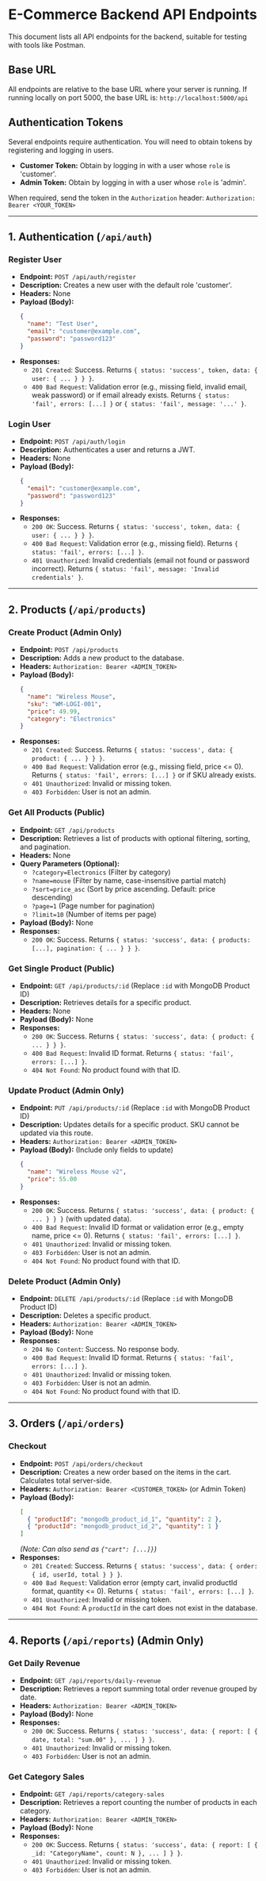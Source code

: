 # E-Commerce Backend API Endpoints 

This document lists all API endpoints for the backend, suitable for testing with tools like Postman. 

## Base URL

All endpoints are relative to the base URL where your server is running. If running locally on port 5000, the base URL is: `http://localhost:5000/api`

## Authentication Tokens

Several endpoints require authentication. You will need to obtain tokens by registering and logging in users.

* **Customer Token:** Obtain by logging in with a user whose `role` is 'customer'.
* **Admin Token:** Obtain by logging in with a user whose `role` is 'admin'.

When required, send the token in the `Authorization` header:
`Authorization: Bearer <YOUR_TOKEN>`

---

## 1. Authentication (`/api/auth`)

### Register User

* **Endpoint:** `POST /api/auth/register`
* **Description:** Creates a new user with the default role 'customer'.
* **Headers:** None
* **Payload (Body):**
    ```json
    {
      "name": "Test User",
      "email": "customer@example.com",
      "password": "password123"
    }
    ```
* **Responses:**
    * `201 Created`: Success. Returns `{ status: 'success', token, data: { user: { ... } } }`.
    * `400 Bad Request`: Validation error (e.g., missing field, invalid email, weak password) or if email already exists. Returns `{ status: 'fail', errors: [...] }` or `{ status: 'fail', message: '...' }`.

### Login User

* **Endpoint:** `POST /api/auth/login`
* **Description:** Authenticates a user and returns a JWT.
* **Headers:** None
* **Payload (Body):**
    ```json
    {
      "email": "customer@example.com",
      "password": "password123"
    }
    ```
* **Responses:**
    * `200 OK`: Success. Returns `{ status: 'success', token, data: { user: { ... } } }`.
    * `400 Bad Request`: Validation error (e.g., missing field). Returns `{ status: 'fail', errors: [...] }`.
    * `401 Unauthorized`: Invalid credentials (email not found or password incorrect). Returns `{ status: 'fail', message: 'Invalid credentials' }`.

---

## 2. Products (`/api/products`)

### Create Product (Admin Only)

* **Endpoint:** `POST /api/products`
* **Description:** Adds a new product to the database.
* **Headers:** `Authorization: Bearer <ADMIN_TOKEN>`
* **Payload (Body):**
    ```json
    {
      "name": "Wireless Mouse",
      "sku": "WM-LOGI-001",
      "price": 49.99,
      "category": "Electronics"
    }
    ```
* **Responses:**
    * `201 Created`: Success. Returns `{ status: 'success', data: { product: { ... } } }`.
    * `400 Bad Request`: Validation error (e.g., missing field, price <= 0). Returns `{ status: 'fail', errors: [...] }` or if SKU already exists.
    * `401 Unauthorized`: Invalid or missing token.
    * `403 Forbidden`: User is not an admin.

### Get All Products (Public)

* **Endpoint:** `GET /api/products`
* **Description:** Retrieves a list of products with optional filtering, sorting, and pagination.
* **Headers:** None
* **Query Parameters (Optional):**
    * `?category=Electronics` (Filter by category)
    * `?name=mouse` (Filter by name, case-insensitive partial match)
    * `?sort=price_asc` (Sort by price ascending. Default: price descending)
    * `?page=1` (Page number for pagination)
    * `?limit=10` (Number of items per page)
* **Payload (Body):** None
* **Responses:**
    * `200 OK`: Success. Returns `{ status: 'success', data: { products: [...], pagination: { ... } } }`.

### Get Single Product (Public)

* **Endpoint:** `GET /api/products/:id` (Replace `:id` with MongoDB Product ID)
* **Description:** Retrieves details for a specific product.
* **Headers:** None
* **Payload (Body):** None
* **Responses:**
    * `200 OK`: Success. Returns `{ status: 'success', data: { product: { ... } } }`.
    * `400 Bad Request`: Invalid ID format. Returns `{ status: 'fail', errors: [...] }`.
    * `404 Not Found`: No product found with that ID.

### Update Product (Admin Only)

* **Endpoint:** `PUT /api/products/:id` (Replace `:id` with MongoDB Product ID)
* **Description:** Updates details for a specific product. SKU cannot be updated via this route.
* **Headers:** `Authorization: Bearer <ADMIN_TOKEN>`
* **Payload (Body):** (Include only fields to update)
    ```json
    {
      "name": "Wireless Mouse v2",
      "price": 55.00
    }
    ```
* **Responses:**
    * `200 OK`: Success. Returns `{ status: 'success', data: { product: { ... } } }` (with updated data).
    * `400 Bad Request`: Invalid ID format or validation error (e.g., empty name, price <= 0). Returns `{ status: 'fail', errors: [...] }`.
    * `401 Unauthorized`: Invalid or missing token.
    * `403 Forbidden`: User is not an admin.
    * `404 Not Found`: No product found with that ID.

### Delete Product (Admin Only)

* **Endpoint:** `DELETE /api/products/:id` (Replace `:id` with MongoDB Product ID)
* **Description:** Deletes a specific product.
* **Headers:** `Authorization: Bearer <ADMIN_TOKEN>`
* **Payload (Body):** None
* **Responses:**
    * `204 No Content`: Success. No response body.
    * `400 Bad Request`: Invalid ID format. Returns `{ status: 'fail', errors: [...] }`.
    * `401 Unauthorized`: Invalid or missing token.
    * `403 Forbidden`: User is not an admin.
    * `404 Not Found`: No product found with that ID.

---

## 3. Orders (`/api/orders`)

### Checkout

* **Endpoint:** `POST /api/orders/checkout`
* **Description:** Creates a new order based on the items in the cart. Calculates total server-side.
* **Headers:** `Authorization: Bearer <CUSTOMER_TOKEN>` (or Admin Token)
* **Payload (Body):**
    ```json
    [
      { "productId": "mongodb_product_id_1", "quantity": 2 },
      { "productId": "mongodb_product_id_2", "quantity": 1 }
    ]
    ```
    *(Note: Can also send as `{"cart": [...]}`)*
* **Responses:**
    * `201 Created`: Success. Returns `{ status: 'success', data: { order: { id, userId, total } } }`.
    * `400 Bad Request`: Validation error (empty cart, invalid productId format, quantity <= 0). Returns `{ status: 'fail', errors: [...] }`.
    * `401 Unauthorized`: Invalid or missing token.
    * `404 Not Found`: A `productId` in the cart does not exist in the database.

---

## 4. Reports (`/api/reports`) (Admin Only)

### Get Daily Revenue

* **Endpoint:** `GET /api/reports/daily-revenue`
* **Description:** Retrieves a report summing total order revenue grouped by date.
* **Headers:** `Authorization: Bearer <ADMIN_TOKEN>`
* **Payload (Body):** None
* **Responses:**
    * `200 OK`: Success. Returns `{ status: 'success', data: { report: [ { date, total: "sum.00" }, ... ] } }`.
    * `401 Unauthorized`: Invalid or missing token.
    * `403 Forbidden`: User is not an admin.

### Get Category Sales

* **Endpoint:** `GET /api/reports/category-sales`
* **Description:** Retrieves a report counting the number of products in each category.
* **Headers:** `Authorization: Bearer <ADMIN_TOKEN>`
* **Payload (Body):** None
* **Responses:**
    * `200 OK`: Success. Returns `{ status: 'success', data: { report: [ { _id: "CategoryName", count: N }, ... ] } }`.
    * `401 Unauthorized`: Invalid or missing token.
    * `403 Forbidden`: User is not an admin.